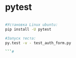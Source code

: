 # pytest

``` bash

#Установка Linux ubuntu:
pip install -U pytest

#Запуск теста:
py.test -v - test_auth_form.py 

```# 
